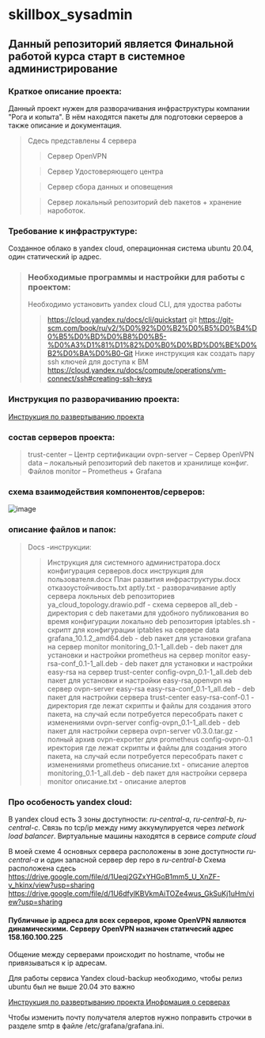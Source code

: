 # skillbox_sysadmin
## Данный репозиторий является Финальной работой курса старт в системное администрирование

### Краткое описание проекта:
Данный проект нужен для разворачивания инфраструктуры компании "Рога и копыта". В нём находятся пакеты для подготовки серверов а также описание и документация.
> Сдесь представлены 4 сервера
>
> > Сервер OpenVPN
> 
> > Сервер Удостоверяющего центра
> 
> > Сервер сбора данных и оповещения
> 
> > Сервер локальный репозиторий deb пакетов + хранение нароботок.


### Требование к инфраструктуре:
Созданное облако в yandex cloud, операционная система ubuntu 20.04, один статический ip адрес.

> ### Необходимые программы и настройки для работы с проектом:
> Необходимо установить yandex cloud CLI, для удоства работы
> > https://cloud.yandex.ru/docs/cli/quickstart
> git
> > https://git-scm.com/book/ru/v2/%D0%92%D0%B2%D0%B5%D0%B4%D0%B5%D0%BD%D0%B8%D0%B5-%D0%A3%D1%81%D1%82%D0%B0%D0%BD%D0%BE%D0%B2%D0%BA%D0%B0-Git
> Ниже инструкция как создать пару ssh ключей для доступа к ВМ
> > https://cloud.yandex.ru/docs/compute/operations/vm-connect/ssh#creating-ssh-keys

### Инструкция по разворачиванию проекта:
[Инструкция по развертыванию проекта ](Docs/Инструкция%20для%20системного%20администратора.docx)

### состав серверов проекта:
> trust-center – Центр сертификации
> ovpn-server – Сервер OpenVPN
> data – локальный репозиторий deb пакетов и хранилище конфиг. Файлов
> monitor – Prometheus + Grafana

### схема взаимодействия компонентов/серверов:
![image](https://github.com/ildar94/skillbox_sysadmin/assets/36185301/1037c7eb-d3fb-4227-a767-e8248aa77135)


### описание файлов и папок:
> Docs -инструкции:
> > Инструкция для системного администратора.docx
> > конфигурация серверов.docx
> > инструкция для пользователя.docx
> > План развития инфраструктуры.docx
> > отказоустойчивость.txt
> > aptly.txt - разворачивание aptly сервера локльных deb репозиториев
> > ya_cloud_topology.drawio.pdf - схема серверов
> all_deb - директория с deb пакетами для удобного публикования во время конфигурации локально deb репозитория
> > iptables.sh - скрипт для конфигурации iptables на сервере data
> > grafana_10.1.2_amd64.deb - deb пакет для установки grafana на сервер monitor
> > monitoring_0.1-1_all.deb - deb пакет для установки и настройки prometheus на сервер monitor
> > easy-rsa-conf_0.1-1_all.deb -  deb пакет для установки и настройки easy-rsa  на сервер trust-center
> > config-ovpn_0.1-1_all.deb  deb пакет для установки и настройки easy-rsa,openvpn  на сервер ovpn-server 
> easy-rsa
> > easy-rsa-conf_0.1-1_all.deb - deb пакет для настройки сервера trust-center
> > easy-rsa-conf-0.1 - директория где лежат скрипты и файлы для создания этого пакета, на случай если потребуется пересобрать пакет с изменениями
> ovpn-server
> > config-ovpn_0.1-1_all.deb - deb пакет для настройки сервера ovpn-server
> > v0.3.0.tar.gz - полный архив ovpn-exporter для prometheus
> > config-ovpn-0.1 иректория где лежат скрипты и файлы для создания этого пакета, на случай если потребуется пересобрать пакет с изменениями
> prometheus
> > описание.txt - описание алертов
> > monitoring_0.1-1_all.deb - deb пакет для настройки сервера monitor
> > описание.txt - описание алертов



### Про особеность yandex cloud: 
В yandex cloud есть 3 зоны доступности: *ru-central-a*, *ru-central-b*, *ru-central-c*. Связь по tcp/ip между ниму аккумулируется через *network load balancer*.
Виртуальные машины находятся в сервисе *compute cloud*

В моей схеме 4 основных сервера расположены в зоне доступности *ru-central-a* и один запасной сервер dep repo в *ru-central-b*
Схема расположена сдесь https://drive.google.com/file/d/1Ueqj2GZxYHGoB1mm5_U_XnZF-v_hkinx/view?usp=sharing
https://drive.google.com/file/d/1U6dfylKBVkmAiTOZe4wus_GkSuKj1uHm/view?usp=sharing

#### Публичные ip адреса для всех серверов, кроме OpenVPN являются динамическими. Серверу OpenVPN назначен статичесий адрес 158.160.100.225
Общение между серверами происходит по hostname, чтобы не привязываться к ip адресам.

Для работы сервиса Yandex cloud-backup необходимо, чтобы релиз ubuntu был не выше 20.04 это важно

[Инструкция по развертыванию проекта ](Docs/Инструкция%20для%20системного%20администратора.docx)
[Инофрмация о серверах](Docs/конфигурация%20серверов.docx)

Чтобы изменить почту получателя алертов нужно поправить строчки в разделе smtp в файле /etc/grafana/grafana.ini.


